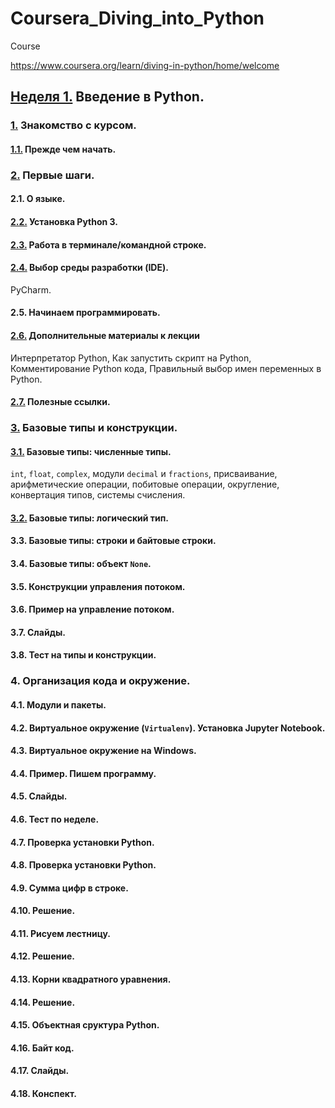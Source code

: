 # Coursera_Diving_into_Python

Course

https://www.coursera.org/learn/diving-in-python/home/welcome

## [Неделя 1.](/Week_1_Introduction_to_Python)                                                    Введение в Python.
### [1.](/Week_1_Introduction_to_Python/1_Introduction_to_the_course)                               Знакомство с курсом.
#### [1.1.](/Week_1_Introduction_to_Python/1_Introduction_to_the_course/1.1_Before_you_start.md)        Прежде чем начать.
### [2.](/Week_1_Introduction_to_Python/2_First_steps)                                              Первые шаги.
#### 2.1.                                                                                               О языке.
#### [2.2.](/Week_1_Introduction_to_Python/2_First_steps/2.2_Installing_Python_3.md)                    Установка Python 3.
#### [2.3.](/Week_1_Introduction_to_Python/2_First_steps/2.3_Working_in_terminal_command_line.md)       Работа в терминале/командной строке.
#### [2.4.](/Week_1_Introduction_to_Python/2_First_steps/2.4_Choosing_IDE.md)                           Выбор среды разработки (IDE).
PyCharm.
#### 2.5.                                                                                               Начинаем программировать.
#### [2.6.](/Week_1_Introduction_to_Python/2_First_steps/2.6_Additional_materials.md)                   Дополнительные материалы к лекции
Интерпретатор Python, Как запустить скрипт на Python, Комментирование Python кода, Правильный выбор имен переменных в Python.
#### [2.7.](/Week_1_Introduction_to_Python/2_First_steps/2.7_Helpful_links.md)                          Полезные ссылки.
### [3.](/Week_1_Introduction_to_Python/3_Basic_types_and_constructions)                            Базовые типы и конструкции.
#### [3.1.](/Week_1_Introduction_to_Python/3_Basic_types_and_constructions/3.1_Numeric_types.ipynb)     Базовые типы: численные типы.
`int`, `float`, `complex`, модули `decimal` и `fractions`, присваивание, арифметические операции, побитовые операции, округление, конвертация типов, системы счисления.
#### [3.2.](/Week_1_Introduction_to_Python/3_Basic_types_and_constructions/3.2_Boolean_types.ipynb)     Базовые типы: логический тип.
#### 3.3. Базовые типы: строки и байтовые строки.
#### 3.4. Базовые типы: объект `None`.
#### 3.5. Конструкции управления потоком.
#### 3.6. Пример на управление потоком.
#### 3.7. Слайды.
#### 3.8. Тест на типы и конструкции.
### 4. Организация кода и окружение.
#### 4.1. Модули и пакеты.
#### 4.2. Виртуальное окружение (`Virtualenv`). Установка Jupyter Notebook.
#### 4.3. Виртуальное окружение на Windows.
#### 4.4. Пример. Пишем программу.
#### 4.5. Слайды.
#### 4.6. Тест по неделе.
#### 4.7. Проверка установки Python.
#### 4.8. Проверка установки Python.
#### 4.9. Сумма цифр в строке.
#### 4.10. Решение.
#### 4.11. Рисуем лестницу.
#### 4.12. Решение.
#### 4.13. Корни квадратного уравнения.
#### 4.14. Решение.
#### 4.15. Объектная сруктура Python.
#### 4.16. Байт код.
#### 4.17. Слайды.
#### 4.18. Конспект.






